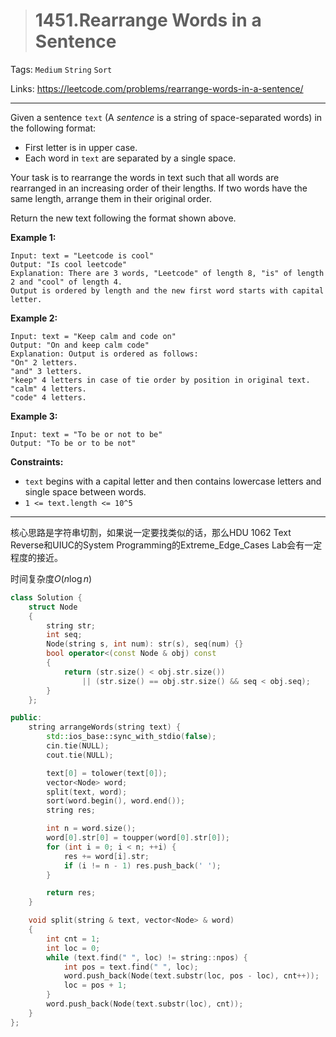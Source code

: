 > # 1451.Rearrange Words in a Sentence

Tags: `Medium` `String` `Sort`

Links: https://leetcode.com/problems/rearrange-words-in-a-sentence/

------

Given a sentence `text` (A *sentence* is a string of space-separated words) in the following format:

- First letter is in upper case.
- Each word in `text` are separated by a single space.

Your task is to rearrange the words in text such that all words are rearranged in an increasing order of their lengths. If two words have the same length, arrange them in their original order.

Return the new text following the format shown above.

 

**Example 1:**

```
Input: text = "Leetcode is cool"
Output: "Is cool leetcode"
Explanation: There are 3 words, "Leetcode" of length 8, "is" of length 2 and "cool" of length 4.
Output is ordered by length and the new first word starts with capital letter.
```

**Example 2:**

```
Input: text = "Keep calm and code on"
Output: "On and keep calm code"
Explanation: Output is ordered as follows:
"On" 2 letters.
"and" 3 letters.
"keep" 4 letters in case of tie order by position in original text.
"calm" 4 letters.
"code" 4 letters.
```

**Example 3:**

```
Input: text = "To be or not to be"
Output: "To be or to be not"
```

 

**Constraints:**

- `text` begins with a capital letter and then contains lowercase letters and single space between words.
- `1 <= text.length <= 10^5`

-----

核心思路是字符串切割，如果说一定要找类似的话，那么HDU 1062 Text Reverse和UIUC的System Programming的Extreme_Edge_Cases Lab会有一定程度的接近。

时间复杂度$O(n \log n)$

```c++
class Solution {
	struct Node
	{
		string str;
		int seq;
		Node(string s, int num): str(s), seq(num) {}
		bool operator<(const Node & obj) const 
		{
			return (str.size() < obj.str.size()) 
				|| (str.size() == obj.str.size() && seq < obj.seq);
		}
	};

public:
    string arrangeWords(string text) {
    	std::ios_base::sync_with_stdio(false);
		cin.tie(NULL);
		cout.tie(NULL);

		text[0] = tolower(text[0]);
		vector<Node> word;
		split(text, word);
		sort(word.begin(), word.end());
		string res;

		int n = word.size();
		word[0].str[0] = toupper(word[0].str[0]);
		for (int i = 0; i < n; ++i) {
			res += word[i].str;
			if (i != n - 1) res.push_back(' ');
		}

		return res;
    }

    void split(string & text, vector<Node> & word)
    {
    	int cnt = 1;
    	int loc = 0;
    	while (text.find(" ", loc) != string::npos) {
    		int pos = text.find(" ", loc);
    		word.push_back(Node(text.substr(loc, pos - loc), cnt++));
    		loc = pos + 1;
    	}
    	word.push_back(Node(text.substr(loc), cnt));
    }
};
```

